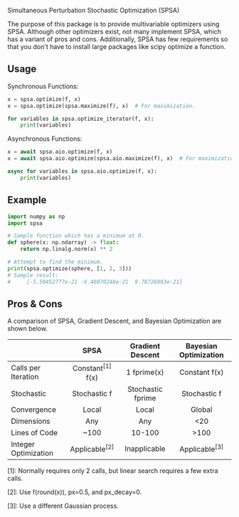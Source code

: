Simultaneous Perturbation Stochastic Optimization (SPSA)

The purpose of this package is to provide multivariable optimizers
using SPSA. Although other optimizers exist, not many implement
SPSA, which has a variant of pros and cons. Additionally, SPSA has
few requirements so that you don't have to install large packages
like scipy optimize a function.

Usage
------
Synchronous Functions:

```python
x = spsa.optimize(f, x)
x = spsa.optimize(spsa.maximize(f), x)  # For maximization.

for variables in spsa.optimize_iterator(f, x):
    print(variables)
```

Asynchronous Functions:

```python
x = await spsa.aio.optimize(f, x)
x = await spsa.aio.optimize(spsa.aio.maximize(f), x)  # For maximization.

async for variables in spsa.aio.optimize(f, x):
    print(variables)
```

Example
--------

```python
import numpy as np
import spsa

# Sample function which has a minimum at 0.
def sphere(x: np.ndarray) -> float:
    return np.linalg.norm(x) ** 2

# Attempt to find the minimum.
print(spsa.optimize(sphere, [1, 2, 3]))
# Sample result:
#     [-5.50452777e-21 -9.48070248e-21  9.78726993e-21]
```

Pros & Cons
------------
A comparison of SPSA, Gradient Descent, and Bayesian Optimization are shown below.

|  | SPSA | Gradient Descent | Bayesian Optimization |
| :--- | :---: | :---: | :---: |
| Calls per Iteration | Constant<sup>[1]</sup> f(x) | 1 fprime(x) | Constant f(x) |
| Stochastic | Stochastic f | Stochastic fprime | Stochastic f |
| Convergence | Local | Local | Global |
| Dimensions | Any | Any | <20 |
| Lines of Code | ~100 | 10-100 | >100 |
| Integer Optimization | Applicable<sup>[2]</sup> | Inapplicable | Applicable<sup>[3]</sup> |

[1]: Normally requires only 2 calls, but linear search requires a few extra calls.

[2]: Use f(round(x)), px=0.5, and px_decay=0.

[3]: Use a different Gaussian process.
